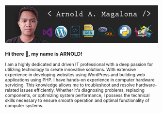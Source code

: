 ![Design and Development](https://github.com/Arnold-Mags/Arnold-Mags/blob/main/AR2.jpg)

### Hi there 👋, my name is ARNOLD!

I am a highly dedicated and driven IT professional with a deep passion for utilizing technology to create innovative solutions. With extensive experience in developing websites using WordPress and building web applications using PHP.
I have hands-on experience in computer hardware servicing. This knowledge allows me to troubleshoot and resolve hardware-related issues efficiently. Whether it's diagnosing problems, replacing components, or optimizing system performance, I possess the technical skills necessary to ensure smooth operation and optimal functionality of computer systems.

